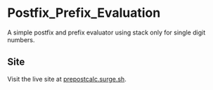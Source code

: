 # Postfix_Prefix_Evaluation

A simple postfix and prefix evaluator using stack only for single digit numbers.

## Site

Visit the live site at [prepostcalc.surge.sh](https://prepostcalc.surge.sh).
